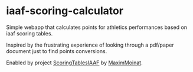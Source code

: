 # iaaf-scoring-calculator
Simple webapp that calculates points for athletics performances based on iaaf scoring tables.

Inspired by the frustrating experience of looking through a pdf/paper document
just to find points conversions.

Enabled by project [ScoringTablesIAAF](https://github.com/MaximMoinat/ScoringTablesIAAF)
 by [MaximMoinat](https://github.com/MaximMoinat).
